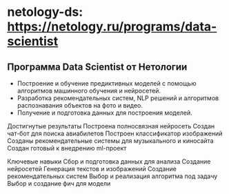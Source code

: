 # netology-ds: https://netology.ru/programs/data-scientist
## Программа Data Scientist от Нетологии

- Построение и обучение предиктивных моделей с помощью алгоритмов машинного обучения и нейросетей. 
- Разработка рекомендательных систем, NLP решений и алгоритмов распознавания объектов на фото и видео. 
- Получение и подготовка данных для построения моделей.

Достигнутые результаты
Построена полносвязная нейросеть
Создан чат-бот для поиска авиабилетов
Построен классификатор изображений
Созданы рекомендательные системы для музыкального и киносайта
Создан готовый к внедрению ml-проект

Ключевые навыки
Сбор и подготовка данных для анализа
Создание нейросетей
Генерация текстов и изображений
Создание рекомендательных систем
Выбор и реализация алгоритма под задачу
Выбор и создание фич для модели
